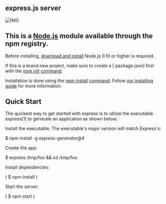 ## express.js server
![IMG](https://miro.medium.com/v2/resize:fit:1358/0*DVJGKXOACXsUprOk.png)
## This is a [Node.js](https://nodejs.org) module available through the npm registry.

Before installing, [download and install](https://nodejs.org) Node.js 0.10 or higher is required.

If this is a brand new project, make sure to create a [ package.json] first with the [npm init](https://docs.npmjs.com/creating-a-package-json-file) [command](https://docs.npmjs.com/downloading-and-installing-packages-locally).

Installation is done using the [npm install](https://docs.npmjs.com/cli/v8/commands/npm-install) [command](https://docs.npmjs.com/downloading-and-installing-packages-locally):
Follow [our installing guide](https://expressjs.com/en/starter/installing.html) for more information.
## Quick Start
The quickest way to get started with express is to utilize the executable express(1) to generate an application as shown below:

Install the executable. The executable's major version will match Express's:

$ npm install -g express-generator@4

Create the app:

$ express /tmp/foo && cd /tmp/foo

Install dependencies:

( $ npm install ) 

Start the server:

( $ npm start )

